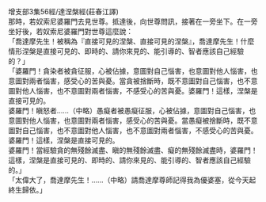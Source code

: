 增支部3集56經/達涅槃經(莊春江譯)  
那時，若奴索尼婆羅門去見世尊。抵達後，向世尊問訊，接著在一旁坐下。在一旁坐好後，若奴索尼婆羅門對世尊這麼說：  
「喬達摩先生！被稱為『直接可見的涅槃、直接可見的涅槃』，喬達摩先生！什麼情形涅槃是直接可見的、即時的、請你來見的、能引導的、智者應該自己經驗的？」  
「婆羅門！貪染者被貪征服，心被佔據，意圖對自己惱害，也意圖對他人惱害，也意圖對兩者惱害，感受心的苦與憂。當貪被捨斷時，既不意圖對自己惱害，也不意圖對他人惱害，也不意圖對兩者惱害，不感受心的苦與憂。婆羅門！這樣，涅槃是直接可見的。  
婆羅門！瞋怒者……（中略）愚癡者被愚癡征服，心被佔據，意圖對自己惱害，也意圖對他人惱害，也意圖對兩者惱害，感受心的苦與憂。當愚癡被捨斷時，既不意圖對自己惱害，也不意圖對他人惱害，也不意圖對兩者惱害，不感受心的苦與憂。婆羅門！這樣，涅槃是直接可見的。  
婆羅門！當經驗貪的無殘餘滅盡、瞋的無殘餘滅盡、癡的無殘餘滅盡時，婆羅門！這樣，涅槃是直接可見的、即時的、請你來見的、能引導的、智者應該自己經驗的。」  
「太偉大了，喬達摩先生！……（中略）請喬達摩尊師記得我為優婆塞，從今天起終生歸依。」  
  
  
